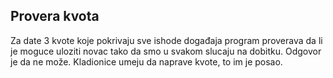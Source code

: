 ## Provera kvota

Za date 3 kvote koje pokrivaju sve ishode događaja program proverava da li je moguce uloziti novac tako da smo u svakom slucaju na dobitku.
Odgovor je da ne može. Kladionice umeju da naprave kvote, to im je posao.
